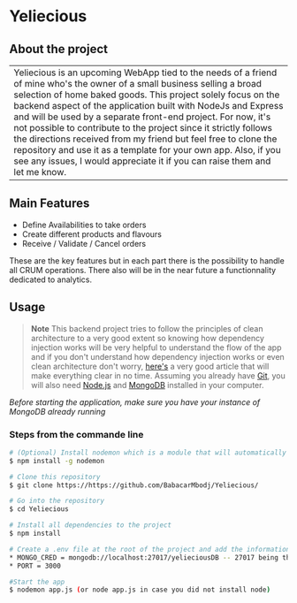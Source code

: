 # Yeliecious
## About the project
<table>
<tr>
<td>
Yeliecious is an upcoming WebApp tied to the needs of a friend of mine who's the owner of a small business selling a broad selection of home baked goods. This project solely focus on the backend aspect of the application built with NodeJs and Express and will be used by a separate front-end project.  
For now, it's not possible to contribute to the project since it strictly follows the directions received from my friend but feel free to clone the repository and use it as a template for your own app. Also, if you see any issues, I would appreciate it if you can raise them and let me know.
</td>
</tr>
</table>

## Main Features
* Define Availabilities to take orders
* Create different products and flavours
* Receive / Validate / Cancel orders

These are the key features but in each part there is the possibility to handle all CRUM operations. There also will be in the near future a functionnality dedicated to analytics.


## Usage
> **Note**
> This backend project tries to follow the principles of clean architecture to a very good extent so knowing how dependency injection works will be very helpful to understand the flow of the app and if you don't understand how dependency injection works or even clean architecture don't worry, [here's](https://betterprogramming.pub/clean-node-js-architecture-with-nestjs-and-typescript-34b9398d790f) a very good article that will make everything clear in no time. Assuming you already have [Git](https://git-scm.com), you will also need [Node.js](https://nodejs.org/en/download/) and [MongoDB](https://www.mongodb.com/docs/v4.2/administration/install-community/) installed in your computer.

*Before starting the application, make sure you have your instance of MongoDB already running*

### Steps from the commande line

```bash
# (Optional) Install nodemon which is a module that will automatically restart your applications when you make changes to reflect them 
$ npm install -g nodemon

# Clone this repository
$ git clone https://https://github.com/BabacarMbodj/Yeliecious/

# Go into the repository
$ cd Yeliecious

# Install all dependencies to the project
$ npm install

# Create a .env file at the root of the project and add the information of your instance of MongoDB and also the PORT you want to launch the app to. It's totally up to you but to keeps things simple,  the file for now shoud look like the following:
* MONGO_CRED = mongodb://localhost:27017/yelieciousDB -- 27017 being the default Mongo Port on personal computers
* PORT = 3000

#Start the app
$ nodemon app.js (or node app.js in case you did not install node)
```
